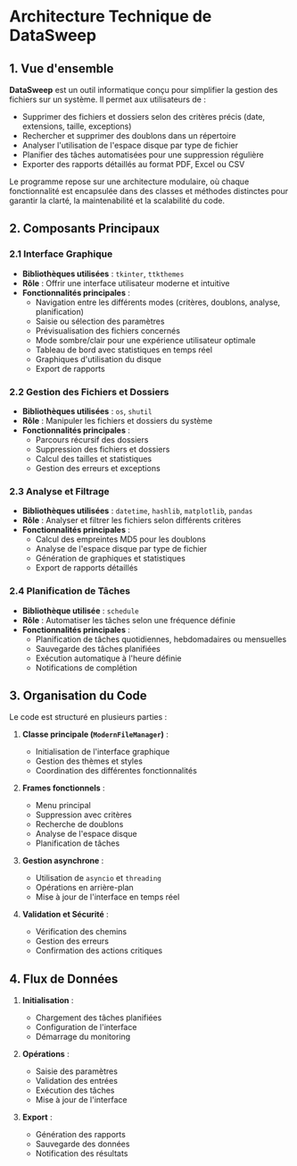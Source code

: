 # Architecture Technique de DataSweep

## 1. Vue d'ensemble

**DataSweep** est un outil informatique conçu pour simplifier la gestion des fichiers sur un système. Il permet aux utilisateurs de :

- Supprimer des fichiers et dossiers selon des critères précis (date, extensions, taille, exceptions)
- Rechercher et supprimer des doublons dans un répertoire
- Analyser l'utilisation de l'espace disque par type de fichier
- Planifier des tâches automatisées pour une suppression régulière
- Exporter des rapports détaillés au format PDF, Excel ou CSV

Le programme repose sur une architecture modulaire, où chaque fonctionnalité est encapsulée dans des classes et méthodes distinctes pour garantir la clarté, la maintenabilité et la scalabilité du code.

## 2. Composants Principaux

### 2.1 Interface Graphique
- **Bibliothèques utilisées** : `tkinter`, `ttkthemes`
- **Rôle** : Offrir une interface utilisateur moderne et intuitive
- **Fonctionnalités principales** :
  - Navigation entre les différents modes (critères, doublons, analyse, planification)
  - Saisie ou sélection des paramètres
  - Prévisualisation des fichiers concernés
  - Mode sombre/clair pour une expérience utilisateur optimale
  - Tableau de bord avec statistiques en temps réel
  - Graphiques d'utilisation du disque
  - Export de rapports

### 2.2 Gestion des Fichiers et Dossiers
- **Bibliothèques utilisées** : `os`, `shutil`
- **Rôle** : Manipuler les fichiers et dossiers du système
- **Fonctionnalités principales** :
  - Parcours récursif des dossiers
  - Suppression des fichiers et dossiers
  - Calcul des tailles et statistiques
  - Gestion des erreurs et exceptions

### 2.3 Analyse et Filtrage
- **Bibliothèques utilisées** : `datetime`, `hashlib`, `matplotlib`, `pandas`
- **Rôle** : Analyser et filtrer les fichiers selon différents critères
- **Fonctionnalités principales** :
  - Calcul des empreintes MD5 pour les doublons
  - Analyse de l'espace disque par type de fichier
  - Génération de graphiques et statistiques
  - Export de rapports détaillés

### 2.4 Planification de Tâches
- **Bibliothèque utilisée** : `schedule`
- **Rôle** : Automatiser les tâches selon une fréquence définie
- **Fonctionnalités principales** :
  - Planification de tâches quotidiennes, hebdomadaires ou mensuelles
  - Sauvegarde des tâches planifiées
  - Exécution automatique à l'heure définie
  - Notifications de complétion

## 3. Organisation du Code

Le code est structuré en plusieurs parties :

1. **Classe principale (`ModernFileManager`)** :
   - Initialisation de l'interface graphique
   - Gestion des thèmes et styles
   - Coordination des différentes fonctionnalités

2. **Frames fonctionnels** :
   - Menu principal
   - Suppression avec critères
   - Recherche de doublons
   - Analyse de l'espace disque
   - Planification de tâches

3. **Gestion asynchrone** :
   - Utilisation de `asyncio` et `threading`
   - Opérations en arrière-plan
   - Mise à jour de l'interface en temps réel

4. **Validation et Sécurité** :
   - Vérification des chemins
   - Gestion des erreurs
   - Confirmation des actions critiques

## 4. Flux de Données

1. **Initialisation** :
   - Chargement des tâches planifiées
   - Configuration de l'interface
   - Démarrage du monitoring

2. **Opérations** :
   - Saisie des paramètres
   - Validation des entrées
   - Exécution des tâches
   - Mise à jour de l'interface

3. **Export** :
   - Génération des rapports
   - Sauvegarde des données
   - Notification des résultats